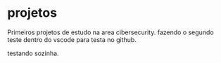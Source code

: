 # projetos
Primeiros projetos de estudo na area cibersecurity.
fazendo o segundo teste dentro do vscode para testa no github.

testando sozinha. 
